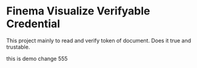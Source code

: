 # Finema Visualize Verifyable Credential

This project mainly to read and verify token of document. Does it true and trustable.

this is demo change 555
